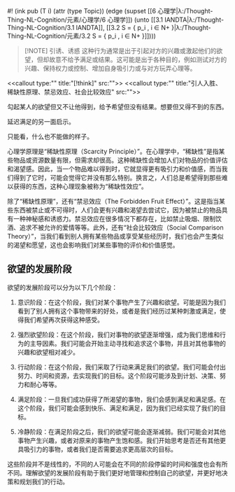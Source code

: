 #! (ink pub (T i) (attr (type Topic)) (edge (supset [[6 心理学|λ:/Thought-Thing-NL-Cognition/元素/心理学/6 心理学]]) (unto [[3.1 IANDTA|λ:/Thought-Thing-NL-Cognition/3.1 IANDTA]], [[3.2 S = { p_i , i ∈ N+ }|λ:/Thought-Thing-NL-Cognition/元素/3.2 S = { p_i , i ∈ N+ }]])))

>[!NOTE] 引诱、诱惑
>这种行为通常是出于引起对方的兴趣或激起他们的欲望，但却故意不给予满足或结果。这可能是出于各种目的，例如测试对方的兴趣、保持权力或控制、增加自身吸引力或与对方玩弄心理等。


<<callout type:"" title:"[!think]" src:"">>
<<callout type:"" title:"引人入胜、稀缺性原理、禁忌效应、社会比较效应" src:"">>


勾起某人的欲望但又不让他得到，给予希望但没有结果。想要但又得不到的东西。

延迟满足的另一面启示。

只能看，什么也不能做的样子。

心理学原理是“稀缺性原理（Scarcity Principle）”。在心理学中，“稀缺性”是指某些物品或资源数量有限，但需求却很高。这种稀缺性会增加人们对物品的价值评估和渴望感。因此，当一个物品难以得到时，它就显得更有吸引力和价值感，而当我们得到了它时，可能会觉得它并没有那么特别。换言之，人们总是希望得到那些难以获得的东西，这种心理现象被称为“稀缺性效应”。

除了“稀缺性原理”，还有“禁忌效应（The Forbidden Fruit Effect）”。这是指当某些东西被禁止或不可得时，人们会更有兴趣和渴望去尝试它，因为被禁止的物品具有一种神秘感和诱惑力。禁忌效应在很多情况下都存在，比如禁止吸烟、限制饮酒、追求不被允许的爱情等等。此外，还有“社会比较效应（Social Comparison Theory）”，当我们看到别人拥有某些物品或享受某些经历时，我们也会产生类似的渴望和愿望，这也会影响我们对某些事物的评价和价值感觉。

## 欲望的发展阶段
欲望的发展阶段可以分为以下几个阶段：

1. 意识阶段：在这个阶段，我们对某个事物产生了兴趣和欲望。可能是因为我们看到了别人拥有这个事物带来的好处，或者是我们经历过某种刺激或满足，使得我们希望再次获得这种感受。

2. 强烈欲望阶段：在这个阶段，我们对事物的欲望逐渐增强，成为我们思维和行为的主导因素。我们可能会开始主动寻找和追求这个事物，并且对其他事物的兴趣和欲望相对减少。

3. 行动阶段：在这个阶段，我们采取了行动来满足我们的欲望。我们可能会付出努力、时间和资源，去实现我们的目标。这个阶段可能涉及到计划、决策、努力和耐心等等。

4. 满足阶段：一旦我们成功获得了所渴望的事物，我们会感到满足和满足感。在这个阶段，我们可能会感到快乐、满足和满足，因为我们已经实现了我们的目标。

5. 冷静阶段：在满足阶段之后，我们的欲望可能会逐渐减弱。我们可能会对其他事物产生兴趣，或者对原来的事物产生饱和感。我们开始思考是否还有其他更具吸引力的事物，或者我们是否需要追求更高层次的目标。

这些阶段并不是线性的，不同的人可能会在不同的阶段停留的时间和强度也会有所不同。理解欲望的发展阶段有助于我们更好地管理和控制自己的欲望，并更好地决策和规划我们的行动。